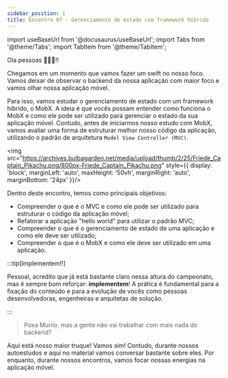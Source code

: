 ```yaml
---
sidebar_position: 1
title: Encontro 07 - Gerenciamento de estado com framework híbrido
---
```


import useBaseUrl from '@docusaurus/useBaseUrl';
import Tabs from '@theme/Tabs';
import TabItem from '@theme/TabItem';


Ola pessoas 📱🐼😎!!

Chegamos em um momento que vamos fazer um swift no nosso foco. Vamos deixar de observar o backend da nossa aplicação com maior foco e vamos olhar nossa aplicação móvel.

Para isso, vamos estudar o gerenciamento de estado com um framework híbrido, o MobX. A ideia é que vocês possam entender como funciona o MobX e como ele pode ser utilizado para gerenciar o estado da sua aplicação móvel. Contudo, antes de iniciarmos nosso estudo com MobX, vamos avaliar uma forma de estruturar melhor nosso código da aplicação, utilizando o padrão de arquitetura `Model View Controller (MVC)`.

<img src="https://archives.bulbagarden.net/media/upload/thumb/2/25/Friede_Captain_Pikachu.png/800px-Friede_Captain_Pikachu.png" style={{ display: 'block', marginLeft: 'auto', maxHeight: '50vh', marginRight: 'auto', marginBottom: '24px' }}/>

Dentro deste encontro, temos como principais objetivos:
- Compreender o que é o MVC e como ele pode ser utilizado para estruturar o código da aplicação móvel;
- Refatorar a aplicação "hello world" para utilizar o padrão MVC;
- Compreender o que é o gerenciamento de estado de uma aplicação e como ele deve ser utilizado;
- Compreender o que é o MobX e como ele deve ser utilizado em uma aplicação.

:::tip[Implementem!!]

Pessoal, acredito que já está bastante claro nessa altura do campeonato, mas é sempre bom reforçar: **implementem**! A prática é fundamental para a fixação do conteúdo e para a evolução de vocês como pessoas desenvolvedoras, engenheiras e arquitetas de solução.

:::

> Poxa Murilo, mas a gente não vai trabalhar com mais nada do backend?

Aqui está nosso maior truque! Vamos sim! Contudo, durante nossos autoestudos e aqui no material vamos conversar bastante sobre eles. Por enquanto, durante nossos encontros, vamos focar nossas energias na aplicação móvel.